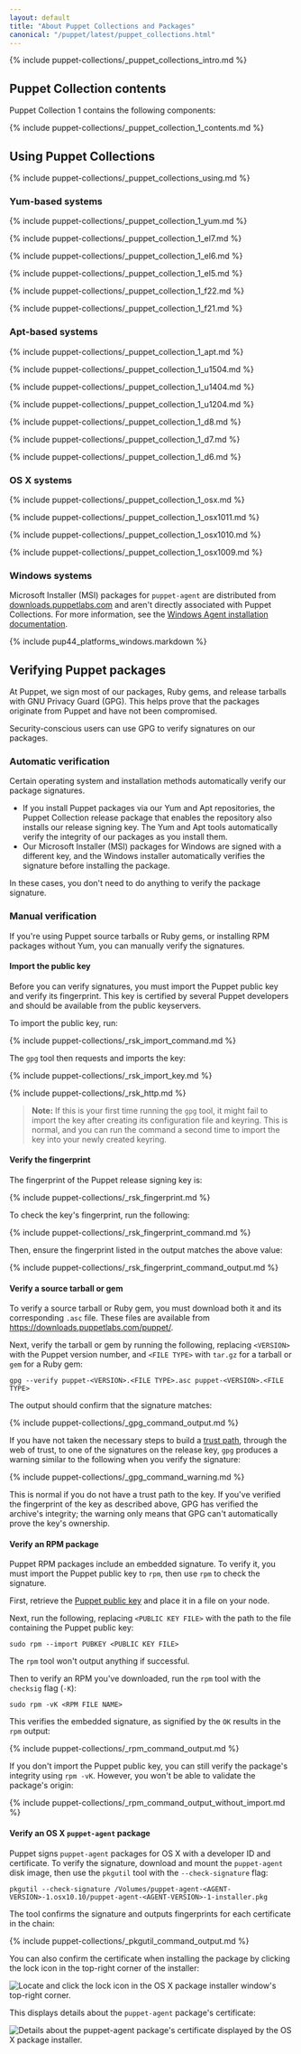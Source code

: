 ```yaml
---
layout: default
title: "About Puppet Collections and Packages"
canonical: "/puppet/latest/puppet_collections.html"
---
```


{% include puppet-collections/_puppet_collections_intro.md %}

## Puppet Collection contents

Puppet Collection 1 contains the following components:

{% include puppet-collections/_puppet_collection_1_contents.md %}

## Using Puppet Collections

{% include puppet-collections/_puppet_collections_using.md %}

### Yum-based systems

{% include puppet-collections/_puppet_collection_1_yum.md %}

{% include puppet-collections/_puppet_collection_1_el7.md %}

{% include puppet-collections/_puppet_collection_1_el6.md %}

{% include puppet-collections/_puppet_collection_1_el5.md %}

{% include puppet-collections/_puppet_collection_1_f22.md %}

{% include puppet-collections/_puppet_collection_1_f21.md %}

### Apt-based systems

{% include puppet-collections/_puppet_collection_1_apt.md %}

{% include puppet-collections/_puppet_collection_1_u1504.md %}

{% include puppet-collections/_puppet_collection_1_u1404.md %}

{% include puppet-collections/_puppet_collection_1_u1204.md %}

{% include puppet-collections/_puppet_collection_1_d8.md %}

{% include puppet-collections/_puppet_collection_1_d7.md %}

{% include puppet-collections/_puppet_collection_1_d6.md %}

### OS X systems

{% include puppet-collections/_puppet_collection_1_osx.md %}

{% include puppet-collections/_puppet_collection_1_osx1011.md %}

{% include puppet-collections/_puppet_collection_1_osx1010.md %}

{% include puppet-collections/_puppet_collection_1_osx1009.md %}

### Windows systems

Microsoft Installer (MSI) packages for `puppet-agent` are distributed from [downloads.puppetlabs.com](https://downloads.puppetlabs.com/windows/) and aren't directly associated with Puppet Collections. For more information, see the [Windows Agent installation documentation](./install_windows.html).

{% include pup44_platforms_windows.markdown %}

## Verifying Puppet packages

At Puppet, we sign most of our packages, Ruby gems, and release tarballs with GNU Privacy Guard (GPG). This helps prove that the packages originate from Puppet and have not been compromised.

Security-conscious users can use GPG to verify signatures on our packages.

### Automatic verification

Certain operating system and installation methods automatically verify our package signatures.

-   If you install Puppet packages via our Yum and Apt repositories, the Puppet Collection release package that enables the repository also installs our release signing key. The Yum and Apt tools automatically verify the integrity of our packages as you install them.
-   Our Microsoft Installer (MSI) packages for Windows are signed with a different key, and the Windows installer automatically verifies the signature before installing the package.

In these cases, you don't need to do anything to verify the package signature.

### Manual verification

If you're using Puppet source tarballs or Ruby gems, or installing RPM packages without Yum, you can manually verify the signatures.

#### Import the public key

Before you can verify signatures, you must import the Puppet public key and verify its fingerprint. This key is certified by several Puppet developers and should be available from the public keyservers.

To import the public key, run:

{% include puppet-collections/_rsk_import_command.md %}

The `gpg` tool then requests and imports the key:

{% include puppet-collections/_rsk_import_key.md %}

{% include puppet-collections/_rsk_http.md %}

> **Note:** If this is your first time running the `gpg` tool, it might fail to import the key after creating its configuration file and keyring. This is normal, and you can run the command a second time to import the key into your newly created keyring.

#### Verify the fingerprint

The fingerprint of the Puppet release signing key is:

{% include puppet-collections/_rsk_fingerprint.md %}

To check the key's fingerprint, run the following:

{% include puppet-collections/_rsk_fingerprint_command.md %}

Then, ensure the fingerprint listed in the output matches the above value:

{% include puppet-collections/_rsk_fingerprint_command_output.md %}

#### Verify a source tarball or gem

To verify a source tarball or Ruby gem, you must download both it and its corresponding `.asc` file. These files are available from <https://downloads.puppetlabs.com/puppet/>.

Next, verify the tarball or gem by running the following, replacing `<VERSION>` with the Puppet version number, and `<FILE TYPE>` with `tar.gz` for a tarball or `gem` for a Ruby gem:

    gpg --verify puppet-<VERSION>.<FILE TYPE>.asc puppet-<VERSION>.<FILE TYPE>

The output should confirm that the signature matches:

{% include puppet-collections/_gpg_command_output.md %}

If you have not taken the necessary steps to build a [trust path](https://www.gnupg.org/gph/en/manual/x334.html), through the web of trust, to one of the signatures on the release key, `gpg` produces a warning similar to the following when you verify the signature:

{% include puppet-collections/_gpg_command_warning.md %}

This is normal if you do not have a trust path to the key. If you've verified the fingerprint of the key as described above, GPG has verified the archive's integrity; the warning only means that GPG can't automatically prove the key's ownership.

#### Verify an RPM package

Puppet RPM packages include an embedded signature. To verify it, you must import the Puppet public key to `rpm`, then use `rpm` to check the signature.

First, retrieve the [Puppet public key](http://pool.sks-keyservers.net:11371/pks/lookup?op=get&search=0x1054B7A24BD6EC30) and place it in a file on your node.

Next, run the following, replacing `<PUBLIC KEY FILE>` with the path to the file containing the Puppet public key:

    sudo rpm --import PUBKEY <PUBLIC KEY FILE>

The `rpm` tool won't output anything if successful.

Then to verify an RPM you've downloaded, run the `rpm` tool with the `checksig` flag (`-K`):

    sudo rpm -vK <RPM FILE NAME>

This verifies the embedded signature, as signified by the `OK` results in the `rpm` output:

{% include puppet-collections/_rpm_command_output.md %}

If you don't import the Puppet public key, you can still verify the package's integrity using `rpm -vK`. However, you won't be able to validate the package's origin:

{% include puppet-collections/_rpm_command_output_without_import.md %}

#### Verify an OS X `puppet-agent` package

Puppet signs `puppet-agent` packages for OS X with a developer ID and certificate. To verify the signature, download and mount the `puppet-agent` disk image, then use the `pkgutil` tool with the `--check-signature` flag:

    pkgutil --check-signature /Volumes/puppet-agent-<AGENT-VERSION>-1.osx10.10/puppet-agent-<AGENT-VERSION>-1-installer.pkg

The tool confirms the signature and outputs fingerprints for each certificate in the chain:

{% include puppet-collections/_pkgutil_command_output.md %}

You can also confirm the certificate when installing the package by clicking the lock icon in the top-right corner of the installer:

![Locate and click the lock icon in the OS X package installer window's top-right corner.](./images/os-x-signature-gui-1.png)

This displays details about the `puppet-agent` package's certificate:

![Details about the puppet-agent package's certificate displayed by the OS X package installer.](./images/os-x-signature-gui-2.png)

<!-- Keep information about nightlies on the latest version only. -->